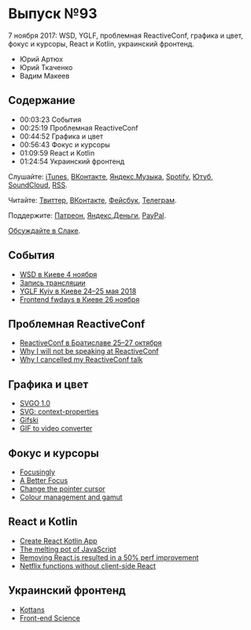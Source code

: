 # Выпуск №93

7 ноября 2017: WSD, YGLF, проблемная ReactiveConf, графика и цвет, фокус и курсоры, React и Kotlin, украинский фронтенд.

- Юрий Артюх
- Юрий Ткаченко
- Вадим Макеев

## Содержание

- 00:03:23 События
- 00:25:19 Проблемная ReactiveConf
- 00:44:52 Графика и цвет
- 00:56:43 Фокус и курсоры
- 01:09:59 React и Kotlin
- 01:24:54 Украинский фронтенд

Слушайте: [iTunes](https://itunes.apple.com/podcast/id1080500016), [ВКонтакте](https://vk.com/podcasts-32017543), [Яндекс.Музыка](https://music.yandex.ru/album/6245956), [Spotify](https://open.spotify.com/show/3rzAcADjpBpXt73L0epTjV), [Ютуб](https://www.youtube.com/playlist?list=PLMBnwIwFEFHcwuevhsNXkFTcadeX5R1Go), [SoundCloud](https://soundcloud.com/web-standards), [RSS](https://web-standards.ru/podcast/feed/).

Читайте: [Твиттер](https://twitter.com/webstandards_ru), [ВКонтакте](https://vk.com/webstandards_ru), [Фейсбук](https://www.facebook.com/webstandardsru), [Телеграм](https://t.me/webstandards_ru).

Поддержите: [Патреон](https://www.patreon.com/webstandards_ru), [Яндекс.Деньги](https://money.yandex.ru/to/41001119329753), [PayPal](https://www.paypal.me/pepelsbey).

[Обсуждайте в Слаке](http://slack.web-standards.ru/).

## События

- [WSD в Киеве 4 ноября](https://wsd.events/2017/11/04/)
- [Запись трансляции](https://youtu.be/HRlSn8qqD-M)
- [YGLF Kyiv в Киеве 24–25 мая 2018](http://yglf.com.ua/)
- [Frontend fwdays в Киеве 26 ноября](https://frameworksdays.com/event/frontend-fwdays-17)

## Проблемная ReactiveConf

- [ReactiveConf в Братиславе 25–27 октября](https://reactiveconf.com/)
- [Why I will not be speaking at ReactiveConf](https://medium.com/p/6e106b3816a5)
- [Why I cancelled my ReactiveConf talk](https://medium.com/p/3a463bf14bd8)

## Графика и цвет

- [SVGO 1.0](https://github.com/svg/svgo/releases/tag/v1.0.0)
- [SVG: context-properties](https://developer.mozilla.org/en-US/docs/Web/CSS/-moz-context-properties)
- [Gifski](https://gif.ski/)
- [GIF to video converter](https://imageoptim.com/api/ungif)

## Фокус и курсоры

- [Focusingly](https://www.focusingly.net/)
- [A Better Focus](https://codepen.io/AllThingsSmitty/pen/MOYNBO)
- [Change the pointer cursor](https://github.com/w3c/csswg-drafts/issues/1936)
- [Colour management and gamut](https://bjango.com/articles/colourmanagementgamut/)

## React и Kotlin

- [Create React Kotlin App](https://github.com/JetBrains/create-react-kotlin-app)
- [The melting pot of JavaScript](https://increment.com/development/the-melting-pot-of-javascript/)
- [Removing React.js resulted in a 50% perf improvement](https://twitter.com/NetflixUIE/status/923374215041912833)
- [Netflix functions without client-side React](https://jakearchibald.com/2017/netflix-and-react/)

## Украинский фронтенд

- [Kottans](http://kottans.org/)
- [Front-end Science](http://frontend-science.com/)
